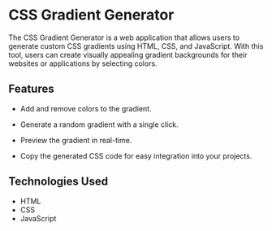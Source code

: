 # CSS Gradient Generator

The CSS Gradient Generator is a web application that allows users to generate custom CSS gradients using HTML, CSS, and JavaScript. With this tool, users can create visually appealing gradient backgrounds for their websites or applications by selecting colors.

## Features

- Add and remove colors to the gradient.

- Generate a random gradient with a single click.
- Preview the gradient in real-time.
- Copy the generated CSS code for easy integration into your projects.

## Technologies Used

- HTML
- CSS
- JavaScript



